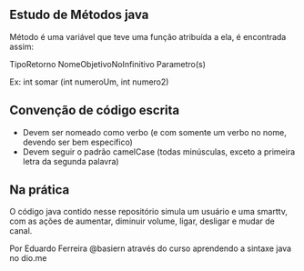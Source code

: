 ## Estudo de Métodos java 

Método é uma variável que teve uma função atribuída a ela, é encontrada assim:

TipoRetorno NomeObjetivoNoInfinitivo Parametro(s)

Ex: int somar (int numeroUm, int numero2)


## Convenção de código escrita

- Devem ser nomeado como verbo (e com somente um verbo no nome, devendo ser bem específico)
- Devem seguir o padrão camelCase (todas minúsculas, exceto a primeira letra da segunda palavra)

## Na prática

O código java contido nesse repositório simula um usuário e uma smarttv, com as ações de aumentar, diminuir volume, ligar, desligar e mudar de canal.

Por Eduardo Ferreira @basiern através do curso aprendendo a sintaxe java no dio.me
